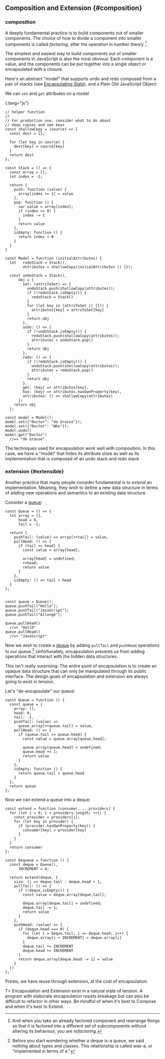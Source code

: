 ## Composition and Extension {#composition}

### composition

A deeply fundamental practice is to build components out of smaller components. The choice of how to divide a component into smaller components is called *factoring*, after the operation in number theory [^refactoring]. 

[^refactoring]: And when you take an already factored component and rearrange things so that it is factored into a different set of subcomponents without altering its behaviour, you are *refactoring*.

The simplest and easiest way to build components out of smaller components in JavaScript is also the most obvious: Each component is a value, and the components can be put together into a single object or encapsulated with a closure.

Here's an abstract "model" that supports undo and redo composed from a pair of stacks (see [Encapsulating State](#encapsulation)), and a Plain Old JavaScript Object:

We can `set` and `get` attributes on a model

{:lang="js"}
~~~~~~~~
// helper function
//
// For production use, consider what to do about
// deep copies and own keys
const shallowCopy = (source) => {
  const dest = {};
      
  for (let key in source) {
    dest[key] = source[key]
  }
  return dest
};

const Stack = () => {
  const array = [];
  let index = -1;
      
  return {
    push: function (value) {
      array[index += 1] = value
    },
    pop: function () {
      var value = array[index];
      if (index >= 0) {
        index -= 1
      }
      return value
    },
    isEmpty: function () {
      return index < 0
    }
  }
}
    
const Model = function (initialAttributes) {
  let   redoStack = Stack(),
        attributes = shallowCopy(initialAttributes || {});
        
  const undoStack = Stack(),
      obj = {
        set: (attrsToSet) => {
          undoStack.push(shallowCopy(attributes));
          if (!redoStack.isEmpty()) {
            redoStack = Stack()
          }
          for (let key in (attrsToSet || {})) {
            attributes[key] = attrsToSet[key]
          }
          return obj
        },
        undo: () => {
          if (!undoStack.isEmpty()) {
            redoStack.push(shallowCopy(attributes));
            attributes = undoStack.pop()
          }
          return obj
        },
        redo: () => {
          if (!redoStack.isEmpty()) {
            undoStack.push(shallowCopy(attributes));
            attributes = redoStack.pop()
          }
          return obj
        },
        get: (key) => attributes[key],
        has: (key) => attributes.hasOwnProperty(key),
        attributes: () => shallowCopy(attributes)
      };
    return obj
  };

const model = Model();
model.set({"Doctor": "de Grasse"});
model.set({"Doctor": "Who"});
model.undo()
model.get("Doctor")
  //=> "de Grasse"
~~~~~~~~
 
The techniques used for encapsulation work well with composition. In this case, we have a "model" that hides its attribute store as well as its implementation that is composed of an undo stack and redo stack.

### extension {#extensible}

Another practice that many people consider fundamental is to *extend* an implementation. Meaning, they wish to define a new data structure in terms of adding new operations and semantics to an existing data structure.

Consider a [queue]:

    const Queue = () => {
      let array = [], 
          head = 0, 
          tail = -1;
          
      return {
        pushTail: (value) => array[++tail] = value,
        pullHead: () => {
          if (tail >= head) {
            const value = array[head];
            
            array[head] = undefined;
            ++head;
            return value
          }
        },
        isEmpty: () => tail < head
      }
    };


    const queue = Queue();
    queue.pushTail("Hello");
    queue.pushTail("JavaScript");
    queue.pushTail("Allongé");

    queue.pullHead()
      //=> "HellO"
    queue.pullHead()
      //=> "JavaScript"
    
Now we wish to create a [deque] by adding `pullTail` and `pushHead` operations to our queue.[^wasa] Unfortunately, encapsulation prevents us from adding operations that interact with the hidden data structures.

[queue]: http://duckduckgo.com/Queue_(data_structure)
[deque]: https://en.wikipedia.org/wiki/Double-ended_queue "Double-ended queue"
[^wasa]: Before you start wondering whether a deque is-a queue, we said nothing about types and classes. This relationship is called was-a, or "implemented in terms of a."

This isn't really surprising: The entire point of encapsulation is to create an opaque data structure that can only be manipulated through its public interface. The design goals of encapsulation and extension are always going to exist in tension.

Let's "de-encapsulate" our queue:

    const Queue = function () {
      const queue = {
        array: [], 
        head: 0, 
        tail: -1,
        pushTail: (value) =>
          queue.array[++queue.tail] = value,
        pullHead: () => {
          if (queue.tail >= queue.head) {
            const value = queue.array[queue.head];
            
            queue.array[queue.head] = undefined;
            queue.head += 1;
            return value
          }
        },
        isEmpty: function () {
          return queue.tail < queue.head
        }
      };
      return queue
    };

Now we can extend a queue into a deque:

    const extend = function (consumer, ...providers) {
      for (let i = 0; i < providers.length; ++i) {
        const provider = providers[i];
        for (let key in provider) {
          if (provider.hasOwnProperty(key)) {
            consumer[key] = provider[key]
          }
        }
      }
      return consumer
    };

    const Dequeue = function () {
      const deque = Queue(),
          INCREMENT = 4;
      
      return extend(deque, {
        size: () => deque.tail - deque.head + 1,
        pullTail: () => {
          if (!deque.isEmpty()) {
            const value = deque.array[deque.tail];
            
            deque.array[deque.tail] = undefined;
            deque.tail -= 1;
            return value
          }
        },
        pushHead: (value) => {
          if (deque.head === 0) {
            for (let i = deque.tail; i <= deque.head; i++) {
              deque.array[i + INCREMENT] = deque.array[i]
            }
            deque.tail += INCREMENT
            deque.head += INCREMENT
          }
          return deque.array[deque.head -= 1] = value
        }
      })
    };

Presto, we have reuse through extension, at the cost of encapsulation.

T> Encapsulation and Extension exist in a natural state of tension. A program with elaborate encapsulation resists breakage but can also be difficult to refactor in other ways. Be mindful of when it's best to Compose and when it's best to Extend.